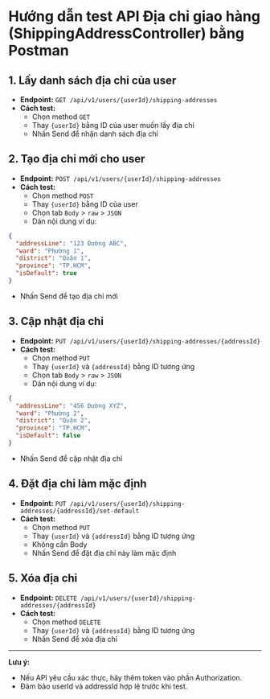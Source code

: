 # Hướng dẫn test API Địa chỉ giao hàng (ShippingAddressController) bằng Postman

## 1. Lấy danh sách địa chỉ của user

- **Endpoint:** `GET /api/v1/users/{userId}/shipping-addresses`
- **Cách test:**
  - Chọn method `GET`
  - Thay `{userId}` bằng ID của user muốn lấy địa chỉ
  - Nhấn Send để nhận danh sách địa chỉ

## 2. Tạo địa chỉ mới cho user

- **Endpoint:** `POST /api/v1/users/{userId}/shipping-addresses`
- **Cách test:**
  - Chọn method `POST`
  - Thay `{userId}` bằng ID của user
  - Chọn tab `Body` > `raw` > `JSON`
  - Dán nội dung ví dụ:

```json
{
  "addressLine": "123 Đường ABC",
  "ward": "Phường 1",
  "district": "Quận 1",
  "province": "TP.HCM",
  "isDefault": true
}
```

- Nhấn Send để tạo địa chỉ mới

## 3. Cập nhật địa chỉ

- **Endpoint:** `PUT /api/v1/users/{userId}/shipping-addresses/{addressId}`
- **Cách test:**
  - Chọn method `PUT`
  - Thay `{userId}` và `{addressId}` bằng ID tương ứng
  - Chọn tab `Body` > `raw` > `JSON`
  - Dán nội dung ví dụ:

```json
{
  "addressLine": "456 Đường XYZ",
  "ward": "Phường 2",
  "district": "Quận 2",
  "province": "TP.HCM",
  "isDefault": false
}
```

- Nhấn Send để cập nhật địa chỉ

## 4. Đặt địa chỉ làm mặc định

- **Endpoint:** `PUT /api/v1/users/{userId}/shipping-addresses/{addressId}/set-default`
- **Cách test:**
  - Chọn method `PUT`
  - Thay `{userId}` và `{addressId}` bằng ID tương ứng
  - Không cần Body
  - Nhấn Send để đặt địa chỉ này làm mặc định

## 5. Xóa địa chỉ

- **Endpoint:** `DELETE /api/v1/users/{userId}/shipping-addresses/{addressId}`
- **Cách test:**
  - Chọn method `DELETE`
  - Thay `{userId}` và `{addressId}` bằng ID tương ứng
  - Nhấn Send để xóa địa chỉ

---

**Lưu ý:**

- Nếu API yêu cầu xác thực, hãy thêm token vào phần Authorization.
- Đảm bảo userId và addressId hợp lệ trước khi test.
